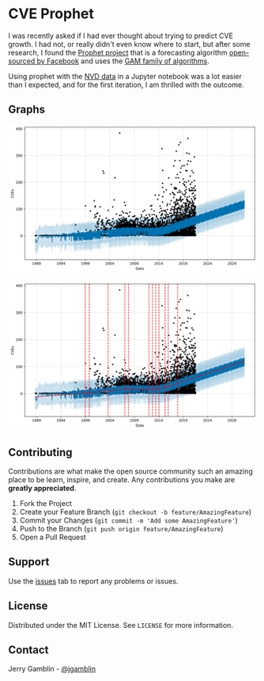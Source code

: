 # CVE Prophet

I was recently asked if I had ever thought about trying to predict CVE growth.  I had not, or really didn't even know where to start, but after some research, I found the [Prophet project](https://facebook.github.io/prophet/) that is a forecasting algorithm [open-sourced by Facebook](https://research.fb.com/prophet-forecasting-at-scale/) and uses the [GAM family of algorithms](https://en.wikipedia.org/wiki/Generalized_additive_model).

Using prophet with the [NVD data](https://nvd.nist.gov/vuln/data-feeds#JSON_FEED) in a Jupyter notebook was a lot easier than I expected, and for the first iteration, I am thrilled with the outcome.

## Graphs

![Forecast Graph](forecast.jpg)

![ForeCast Changepont Graph](forecast_changepoints.jpg)

## Contributing

Contributions are what make the open source community such an amazing place to be learn, inspire, and create. Any contributions you make are **greatly appreciated**.

1. Fork the Project
2. Create your Feature Branch (`git checkout -b feature/AmazingFeature`)
3. Commit your Changes (`git commit -m 'Add some AmazingFeature'`)
4. Push to the Branch (`git push origin feature/AmazingFeature`)
5. Open a Pull Request

## Support

Use the [issues](https://github.com/jgamblin/cveprophet) tab to report any problems or issues.

## License

Distributed under the MIT License. See `LICENSE` for more information.

## Contact

Jerry Gamblin - [@jgamblin](https://twitter.com/jgamblin)
